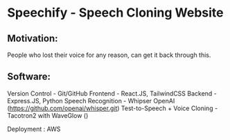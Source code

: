 # Speechify - Speech Cloning Website

## Motivation:

People who lost their voice for any reason, can get it back through this.

## Software:

Version Control - Git/GitHub
Frontend - React.JS, TailwindCSS
Backend - Express.JS, Python
Speech Recognition - Whipser OpenAI (https://github.com/openai/whisper.git)
Test-to-Speech + Voice Cloning - Tacotron2 with WaveGlow ()

Deployment : AWS
